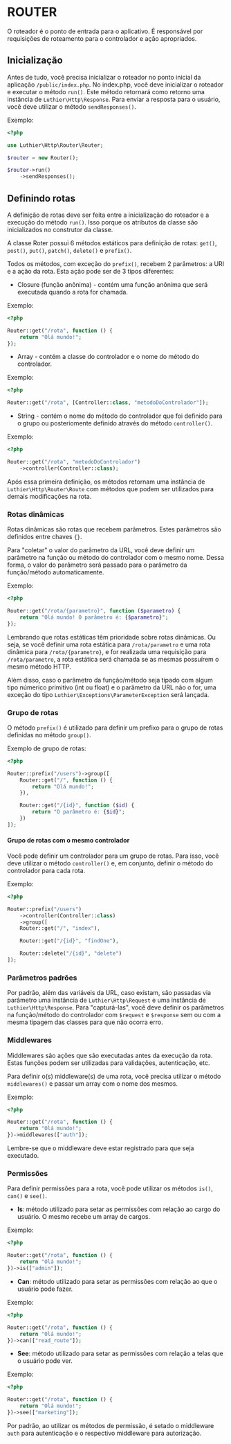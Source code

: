 # ROUTER


O roteador é o ponto de entrada para o aplicativo. É responsável por
requisições de roteamento para o controlador e ação apropriados.

## Inicialização

Antes de tudo, você precisa inicializar o roteador no ponto inicial da aplicação `/public/index.php`.
No index.php, você deve inicializar o roteador e executar o método `run()`. Este método retornará
como retorno uma instância de `Luthier\Http\Response`. Para enviar a resposta para o usuário, você deve utilizar
o método `sendResponses()`.

Exemplo:

```php
<?php

use Luthier\Http\Router\Router;

$router = new Router();

$router->run()
    ->sendResponses();
```

## Definindo rotas

A definição de rotas deve ser feita entre a inicialização do roteador e a execução do método `run()`.
Isso porque os atributos da classe são inicializados no construtor da classe.

A classe Roter possui 6 métodos estáticos para definição de rotas: `get()`, `post()`, `put()`, `patch()`, `delete()` e `prefix()`.

Todos os métodos, com exceção do `prefix()`, recebem 2 parâmetros: a URI e a ação da rota. Esta ação pode ser de 3 tipos diferentes:

- Closure (função anônima) - contém uma função anônima que será executada quando a rota for chamada.

Exemplo:

```php
<?php

Router::get("/rota", function () {
    return "Olá mundo!";
});
```

- Array - contém a classe do controlador e o nome do método do controlador.

Exemplo:

```php
<?php

Router::get("/rota", [Controller::class, "metodoDoControlador"]);
```

- String - contém o nome do método do controlador que foi definido para o grupo ou posteriomente definido através do método `controller()`.

Exemplo:

```php
<?php

Router::get("/rota", "metodoDoControlador")
    ->controller(Controller::class);
```
Após essa primeira definição, os métodos retornam uma instância de `Luthier\Http\Router\Route` com métodos que podem ser utilizados para
demais modificações na rota.

### Rotas dinâmicas

Rotas dinâmicas são rotas que recebem parâmetros. Estes parâmetros são definidos entre chaves `{}`.

Para "coletar" o valor do parâmetro da URL, você deve definir um parâmetro na função ou método do controlador
com o mesmo nome. Dessa forma, o valor do parâmetro será passado para o parâmetro da função/método
automaticamente.

Exemplo:

```php
<?php

Router::get("/rota/{parametro}", function ($parametro) {
    return "Olá mundo! O parâmetro é: {$parametro}";
});
```

Lembrando que rotas estáticas têm prioridade sobre rotas dinâmicas. Ou seja, se você definir uma rota estática
para `/rota/parametro` e uma rota dinâmica para `/rota/{parametro}`, e for realizada uma requisição para `/rota/parametro`,
a rota estática será chamada se as mesmas possuírem o mesmo método HTTP.

Além disso, caso o parâmetro da função/método seja tipado com algum tipo númerico primitivo (int ou float) e o parâmetro
da URL não o for, uma exceção do tipo `Luthier\Exceptions\ParameterException` será lançada.

### Grupo de rotas

O método `prefix()` é utilizado para definir um prefixo para o grupo de rotas definidas no método `group()`.

Exemplo de grupo de rotas:

```php
<?php

Router::prefix("/users")->group([
    Router::get("/", function () {
        return "Olá mundo!";
    }),

    Router::get("/{id}", function ($id) {
        return "O parâmetro é: {$id}";
    })
]);
```

#### Grupo de rotas com o mesmo controlador

Você pode definir um controlador para um grupo de rotas.
Para isso, você deve utilizar o método `controller()` e, em conjunto, definir o método do controlador
para cada rota.

Exemplo:

```php
<?php

Router::prefix("/users")
    ->controller(Controller::class)
    ->group([
    Router::get("/", "index"),

    Router::get("/{id}", "findOne"),

    Router::delete("/{id}", "delete")
]);
```

### Parâmetros padrões

Por padrão, além das variáveis da URL, caso existam, são passadas via parâmetro uma instância de `Luthier\Http\Request` e uma instância de `Luthier\Http\Response`.
Para "capturá-las", você deve definir os parâmetros na função/método do controlador com `$request` e `$response` sem ou com a mesma
tipagem das classes para que não ocorra erro.

### Middlewares

Middlewares são ações que são executadas antes da execução da rota. Estas funções podem ser utilizadas para
validações, autenticação, etc.

Para definir o(s) middleware(s) de uma rota, você precisa utilizar o método `middlewares()` e passar um array
com o nome dos mesmos.

Exemplo:

```php
<?php

Router::get("/rota", function () {
    return "Olá mundo!";
})->middlewares(["auth"]);
```

Lembre-se que o middleware deve estar registrado para que seja executado.

### Permissões

Para definir permissões para a rota, você pode utilizar os métodos `is()`, `can()` e `see()`.

- **Is**: método utilizado para setar as permissões com relação ao cargo do usuário.
O mesmo recebe um array de cargos.

Exemplo:

```php
<?php

Router::get("/rota", function () {
    return "Olá mundo!";
})->is(["admin"]);
```

- **Can**: método utilizado para setar as permissões com relação ao que o usuário pode fazer.

Exemplo:

```php
<?php

Router::get("/rota", function () {
    return "Olá mundo!";
})->can(["read_route"]);
```

- **See**: método utilizado para setar as permissões com relação a telas que o usuário pode ver.

Exemplo:

```php
<?php

Router::get("/rota", function () {
    return "Olá mundo!";
})->see(["marketing"]);
```

Por padrão, ao utilizar os métodos de permissão, é setado o middleware `auth` para autenticação
e o respectivo middleware para autorização.

